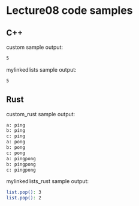 # Lecture08 code samples

## C++

custom sample output:

```bash
5
```

mylinkedlists sample output:

```bash
5
```

## Rust

custom_rust sample output:

```bash
a: ping
b: ping
c: ping
a: pong
b: pong
c: pong
a: pingpong
b: pingpong
c: pingpong
```

mylinkedlists_rust sample output:

```bash
list.pop(): 3
list.pop(): 2
```
